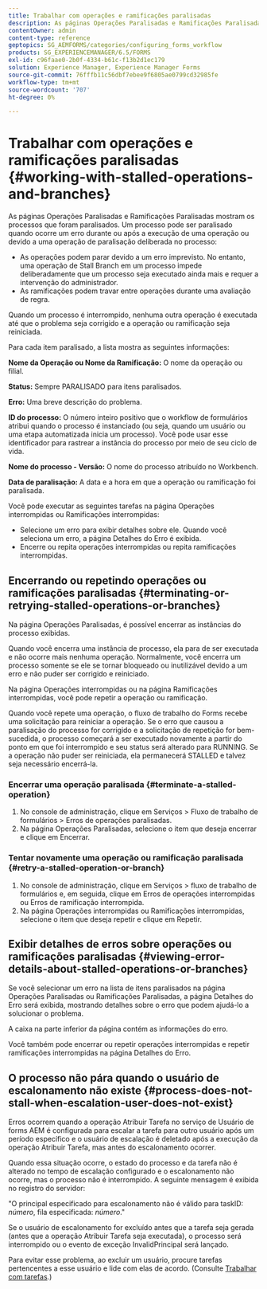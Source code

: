 ```yaml
---
title: Trabalhar com operações e ramificações paralisadas
description: As páginas Operações Paralisadas e Ramificações Paralisadas mostram os processos que foram paralisados.
contentOwner: admin
content-type: reference
geptopics: SG_AEMFORMS/categories/configuring_forms_workflow
products: SG_EXPERIENCEMANAGER/6.5/FORMS
exl-id: c96faae0-2b0f-4334-b61c-f13b2d1ec179
solution: Experience Manager, Experience Manager Forms
source-git-commit: 76fffb11c56dbf7ebee9f6805ae0799cd32985fe
workflow-type: tm+mt
source-wordcount: '707'
ht-degree: 0%

---
```


# Trabalhar com operações e ramificações paralisadas {#working-with-stalled-operations-and-branches}

As páginas Operações Paralisadas e Ramificações Paralisadas mostram os processos que foram paralisados. Um processo pode ser paralisado quando ocorre um erro durante ou após a execução de uma operação ou devido a uma operação de paralisação deliberada no processo:

* As operações podem parar devido a um erro imprevisto. No entanto, uma operação de Stall Branch em um processo impede deliberadamente que um processo seja executado ainda mais e requer a intervenção do administrador.
* As ramificações podem travar entre operações durante uma avaliação de regra.

Quando um processo é interrompido, nenhuma outra operação é executada até que o problema seja corrigido e a operação ou ramificação seja reiniciada.

Para cada item paralisado, a lista mostra as seguintes informações:

**Nome da Operação ou Nome da Ramificação:** O nome da operação ou filial.

**Status:** Sempre PARALISADO para itens paralisados.

**Erro:** Uma breve descrição do problema.

**ID do processo:** O número inteiro positivo que o workflow de formulários atribui quando o processo é instanciado (ou seja, quando um usuário ou uma etapa automatizada inicia um processo). Você pode usar esse identificador para rastrear a instância do processo por meio de seu ciclo de vida.

**Nome do processo - Versão:** O nome do processo atribuído no Workbench.

**Data de paralisação:** A data e a hora em que a operação ou ramificação foi paralisada.

Você pode executar as seguintes tarefas na página Operações interrompidas ou Ramificações interrompidas:

* Selecione um erro para exibir detalhes sobre ele. Quando você seleciona um erro, a página Detalhes do Erro é exibida.
* Encerre ou repita operações interrompidas ou repita ramificações interrompidas.

## Encerrando ou repetindo operações ou ramificações paralisadas {#terminating-or-retrying-stalled-operations-or-branches}

Na página Operações Paralisadas, é possível encerrar as instâncias do processo exibidas.

Quando você encerra uma instância de processo, ela para de ser executada e não ocorre mais nenhuma operação. Normalmente, você encerra um processo somente se ele se tornar bloqueado ou inutilizável devido a um erro e não puder ser corrigido e reiniciado.

Na página Operações interrompidas ou na página Ramificações interrompidas, você pode repetir a operação ou ramificação.

Quando você repete uma operação, o fluxo de trabalho do Forms recebe uma solicitação para reiniciar a operação. Se o erro que causou a paralisação do processo for corrigido e a solicitação de repetição for bem-sucedida, o processo começará a ser executado novamente a partir do ponto em que foi interrompido e seu status será alterado para RUNNING. Se a operação não puder ser reiniciada, ela permanecerá STALLED e talvez seja necessário encerrá-la.

### Encerrar uma operação paralisada {#terminate-a-stalled-operation}

1. No console de administração, clique em Serviços > Fluxo de trabalho de formulários > Erros de operações paralisadas.
1. Na página Operações Paralisadas, selecione o item que deseja encerrar e clique em Encerrar.

### Tentar novamente uma operação ou ramificação paralisada {#retry-a-stalled-operation-or-branch}

1. No console de administração, clique em Serviços > fluxo de trabalho de formulários e, em seguida, clique em Erros de operações interrompidas ou Erros de ramificação interrompida.
1. Na página Operações interrompidas ou Ramificações interrompidas, selecione o item que deseja repetir e clique em Repetir.

## Exibir detalhes de erros sobre operações ou ramificações paralisadas {#viewing-error-details-about-stalled-operations-or-branches}

Se você selecionar um erro na lista de itens paralisados na página Operações Paralisadas ou Ramificações Paralisadas, a página Detalhes do Erro será exibida, mostrando detalhes sobre o erro que podem ajudá-lo a solucionar o problema.

A caixa na parte inferior da página contém as informações do erro.

Você também pode encerrar ou repetir operações interrompidas e repetir ramificações interrompidas na página Detalhes do Erro.

## O processo não pára quando o usuário de escalonamento não existe {#process-does-not-stall-when-escalation-user-does-not-exist}

Erros ocorrem quando a operação Atribuir Tarefa no serviço de Usuário de forms AEM é configurada para escalar a tarefa para outro usuário após um período específico e o usuário de escalação é deletado após a execução da operação Atribuir Tarefa, mas antes do escalonamento ocorrer.

Quando essa situação ocorre, o estado do processo e da tarefa não é alterado no tempo de escalação configurado e o escalonamento não ocorre, mas o processo não é interrompido. A seguinte mensagem é exibida no registro do servidor:

&quot;O principal especificado para escalonamento não é válido para taskID: *número*, fila especificada: *número*.&quot;

Se o usuário de escalonamento for excluído antes que a tarefa seja gerada (antes que a operação Atribuir Tarefa seja executada), o processo será interrompido ou o evento de exceção InvalidPrincipal será lançado.

Para evitar esse problema, ao excluir um usuário, procure tarefas pertencentes a esse usuário e lide com elas de acordo. (Consulte [Trabalhar com tarefas](/help/forms/using/admin-help/tasks.md#working-with-tasks).)
